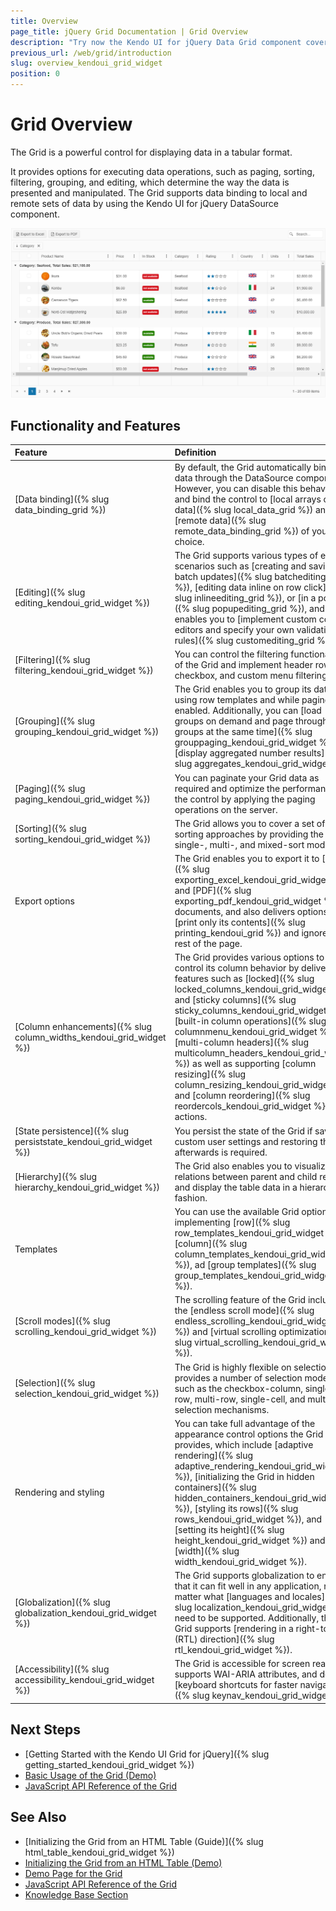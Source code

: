 ```yaml
---
title: Overview
page_title: jQuery Grid Documentation | Grid Overview
description: "Try now the Kendo UI for jQuery Data Grid component covering everything from paging, sorting, filtering, editing, and grouping to exporting to PDF and Excel."
previous_url: /web/grid/introduction
slug: overview_kendoui_grid_widget
position: 0
---
```


# Grid Overview

The Grid is a powerful control for displaying data in a tabular format.

It provides options for executing data operations, such as paging, sorting, filtering, grouping, and editing, which determine the way the data is presented and manipulated. The Grid supports data binding to local and remote sets of data by using the Kendo UI for jQuery DataSource component.

![Grid Overview](grid-overview.png)

## Functionality and Features

|Feature|Definition
|:---   |:---
|[Data binding]({% slug data_binding_grid %}) | By default, the Grid automatically binds to data through the DataSource component. However, you can disable this behavior and bind the control to [local arrays of data]({% slug local_data_grid %}) and to [remote data]({% slug remote_data_binding_grid %}) of your choice. 
|[Editing]({% slug editing_kendoui_grid_widget %}) | The Grid supports various types of editing scenarios such as [creating and saving batch updates]({% slug batchediting_grid %}), [editing data inline on row click]({% slug inlineediting_grid %}), or [in a popup]({% slug popupediting_grid %}), and also enables you to [implement custom column editors and specify your own validation rules]({% slug customediting_grid %}).   
|[Filtering]({% slug filtering_kendoui_grid_widget %}) | You can control the filtering functionality of the Grid and implement header row, checkbox, and custom menu filtering.
|[Grouping]({% slug grouping_kendoui_grid_widget %}) | The Grid enables you to group its data by using row templates and while paging is enabled. Additionally, you can [load groups on demand and page through the groups at the same time]({% slug grouppaging_kendoui_grid_widget %}) and [display aggregated number results]({% slug aggregates_kendoui_grid_widget %}).
|[Paging]({% slug paging_kendoui_grid_widget %}) | You can paginate your Grid data as required and optimize the performance of the control by applying the paging operations on the server.
|[Sorting]({% slug sorting_kendoui_grid_widget %}) | The Grid allows you to cover a set of sorting approaches by providing the single-, multi-, and mixed-sort modes. 
|Export options | The Grid enables you to export it to [Excel]({% slug exporting_excel_kendoui_grid_widget %}) and [PDF]({% slug exporting_pdf_kendoui_grid_widget %}) documents, and also delivers options to [print only its contents]({% slug printing_kendoui_grid %}) and ignore the rest of the page.
|[Column enhancements]({% slug column_widths_kendoui_grid_widget %}) | The Grid provides various options to control its column behavior by delivering features such as [locked]({% slug locked_columns_kendoui_grid_widget %}) and [sticky columns]({% slug sticky_columns_kendoui_grid_widget %}), [built-in column operations]({% slug columnmenu_kendoui_grid_widget %}), [multi-column headers]({% slug multicolumn_headers_kendoui_grid_widget %}) as well as supporting [column resizing]({% slug column_resizing_kendoui_grid_widget %}) and [column reordering]({% slug reordercols_kendoui_grid_widget %}) actions.  
|[State persistence]({% slug persiststate_kendoui_grid_widget %}) | You persist the state of the Grid if saving custom user settings and restoring them afterwards is required.
|[Hierarchy]({% slug hierarchy_kendoui_grid_widget %}) | The Grid also enables you to visualize the relations between parent and child records and display the table data in a hierarchical fashion.
|Templates | You can use the available Grid options for implementing [row]({% slug row_templates_kendoui_grid_widget %}), [column]({% slug column_templates_kendoui_grid_widget %}), ad [group templates]({% slug group_templates_kendoui_grid_widget %}).
|[Scroll modes]({% slug scrolling_kendoui_grid_widget %}) | The scrolling feature of the Grid includes the [endless scroll mode]({% slug endless_scrolling_kendoui_grid_widget %}) and [virtual scrolling optimization]({% slug virtual_scrolling_kendoui_grid_widget %}). 
|[Selection]({% slug selection_kendoui_grid_widget %}) | The Grid is highly flexible on selection as it provides a number of selection modes such as the checkbox-column, single-row, multi-row, single-cell, and multi-cell selection mechanisms. 
|Rendering and styling | You can take full advantage of the appearance control options the Grid provides, which include [adaptive rendering]({% slug adaptive_rendering_kendoui_grid_widget %}), [initializing the Grid in hidden containers]({% slug hidden_containers_kendoui_grid_widget %}), [styling its rows]({% slug rows_kendoui_grid_widget %}), and [setting its height]({% slug height_kendoui_grid_widget %}) and [width]({% slug width_kendoui_grid_widget %}).
|[Globalization]({% slug globalization_kendoui_grid_widget %}) | The Grid supports globalization to ensure that it can fit well in any application, no matter what [languages and locales]({% slug localization_kendoui_grid_widget %}) need to be supported. Additionally, the Grid supports [rendering in a right-to-left (RTL) direction]({% slug rtl_kendoui_grid_widget %}).
|[Accessibility]({% slug accessibility_kendoui_grid_widget %}) | The Grid is accessible for screen readers, supports WAI-ARIA attributes, and delivers [keyboard shortcuts for faster navigation]({% slug keynav_kendoui_grid_widget %}).

## Next Steps 

* [Getting Started with the Kendo UI Grid for jQuery]({% slug getting_started_kendoui_grid_widget %})
* [Basic Usage of the Grid (Demo)](https://demos.telerik.com/kendo-ui/grid/index)
* [JavaScript API Reference of the Grid](/api/javascript/ui/grid)

## See Also

* [Initializing the Grid from an HTML Table (Guide)]({% slug html_table_kendoui_grid_widget %})
* [Initializing the Grid from an HTML Table (Demo)](https://demos.telerik.com/kendo-ui/grid/from-table)
* [Demo Page for the Grid](https://demos.telerik.com/kendo-ui/grid/index)
* [JavaScript API Reference of the Grid](/api/javascript/ui/grid)
* [Knowledge Base Section](/knowledge-base)
